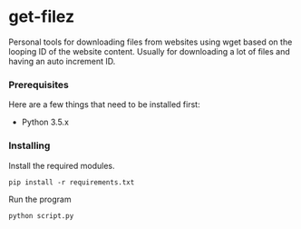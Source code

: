 # get-filez

Personal tools for downloading files from websites using wget based on the looping ID of the website content. Usually for downloading a lot of files and having an auto increment ID.

### Prerequisites

Here are a few things that need to be installed first:

- Python 3.5.x

### Installing

Install the required modules.

```
pip install -r requirements.txt
```

Run the program

```
python script.py
```
